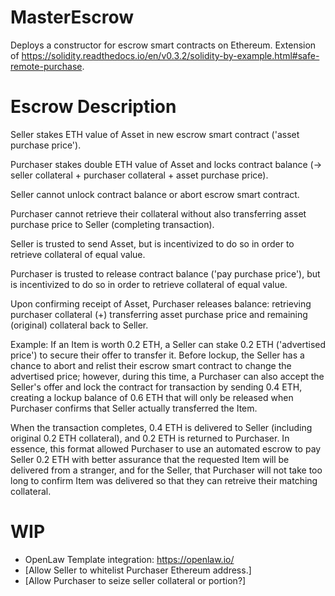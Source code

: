 # MasterEscrow
Deploys a constructor for escrow smart contracts on Ethereum. Extension of https://solidity.readthedocs.io/en/v0.3.2/solidity-by-example.html#safe-remote-purchase. 

# Escrow Description
Seller stakes ETH value of Asset in new escrow smart contract ('asset purchase price').  

Purchaser stakes double ETH value of Asset and locks contract balance (-> seller collateral + purchaser collateral + asset purchase price).

Seller cannot unlock contract balance or abort escrow smart contract.

Purchaser cannot retrieve their collateral without also transferring asset purchase price to Seller (completing transaction).

Seller is trusted to send Asset, but is incentivized to do so in order to retrieve collateral of equal value.

Purchaser is trusted to release contract balance ('pay purchase price'), but is incentivized to do so in order to retrieve collateral of equal value.

Upon confirming receipt of Asset, Purchaser releases balance: retrieving purchaser collateral (+) transferring asset purchase price and  remaining (original) collateral back to Seller.

Example:
If an Item is worth 0.2 ETH, a Seller can stake 0.2 ETH ('advertised price') to secure their offer to transfer it. 
Before lockup, the Seller has a chance to abort and relist their escrow smart contract to change the advertised price; however, during this time, a Purchaser can also accept the Seller's offer and lock the contract for transaction by sending 0.4 ETH, creating a lockup balance of 0.6 ETH that will only be released when Purchaser confirms that Seller actually transferred the Item.   

When the transaction completes, 0.4 ETH is delivered to Seller (including original 0.2 ETH collateral), and 0.2 ETH is returned to Purchaser. In essence, this format allowed Purchaser to use an automated escrow to pay Seller 0.2 ETH with better assurance that the requested Item will be delivered from a stranger, and for the Seller, that Purchaser will not take too long to confirm Item was delivered so that they can retreive their matching collateral. 

# WIP
* OpenLaw Template integration: https://openlaw.io/
* [Allow Seller to whitelist Purchaser Ethereum address.]
* [Allow Purchaser to seize seller collateral or portion?]
